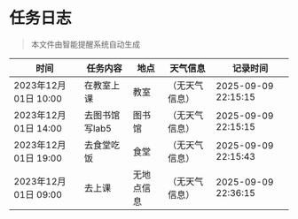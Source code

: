 # 任务日志

> 本文件由智能提醒系统自动生成

| 时间 | 任务内容 | 地点 | 天气信息 | 记录时间 |
|------|----------|------|----------|----------|
| 2023年12月01日 10:00 | 在教室上课 | 教室 | （无天气信息） | 2025-09-09 22:15:15 |
| 2023年12月01日 14:00 | 去图书馆写lab5 | 图书馆 | （无天气信息） | 2025-09-09 22:15:15 |
| 2023年12月01日 19:00 | 去食堂吃饭 | 食堂 | （无天气信息） | 2025-09-09 22:15:43 |
| 2023年12月01日 09:00 | 去上课 | 无地点信息 | （无天气信息） | 2025-09-09 22:36:15 |
